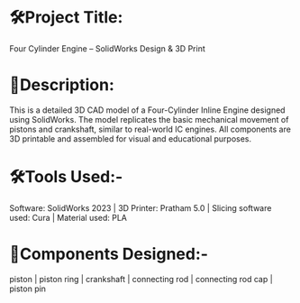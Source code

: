 # 🛠️Project Title:
Four Cylinder Engine – SolidWorks Design & 3D Print

# 📝Description:
This is a detailed 3D CAD model of a Four-Cylinder Inline Engine designed using SolidWorks. The model replicates the basic mechanical movement of pistons and crankshaft, similar to real-world IC engines. All components are 3D printable and assembled for visual and educational purposes.

# 🛠️Tools Used:-
Software: SolidWorks 2023 | 3D Printer: Pratham 5.0 | Slicing software used: Cura | Material used: PLA

# 🧩Components Designed:-
piston | piston ring | crankshaft | connecting rod | connecting rod cap | piston pin
